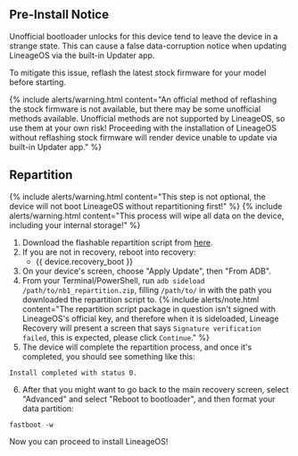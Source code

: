 ## Pre-Install Notice

Unofficial bootloader unlocks for this device tend to leave the device in a strange state. This can cause a false data-corruption notice when updating LineageOS via the built-in Updater app.

To mitigate this issue, reflash the latest stock firmware for your model before starting.

{% include alerts/warning.html content="An official method of reflashing the stock firmware is not available, but there may be some unofficial methods available. Unofficial methods are not supported by LineageOS, so use them at your own risk! Proceeding with the installation of LineageOS without reflashing stock firmware will render device unable to update via built-in Updater app." %}

## Repartition

{% include alerts/warning.html content="This step is not optional, the device will not boot LineageOS without repartitioning first!" %}
{% include alerts/warning.html content="This process will wipe all data on the device, including your internal storage!" %}

1. Download the flashable repartition script from [here](https://github.com/log1cs/nb1_repartition/releases/download/recovery/nb1_repartition.zip).
2. If you are not in recovery, reboot into recovery:
    * {{ device.recovery_boot }}
3. On your device's screen, choose "Apply Update", then "From ADB".
4. From your Terminal/PowerShell, run `adb sideload /path/to/nb1_repartition.zip`, filling `/path/to/` in with the path you downloaded the repartition script to.
    {% include alerts/note.html content="The repartition script package in question isn't signed with LineageOS's official key, and therefore when it is sideloaded, Lineage Recovery will present a screen that says `Signature verification failed`, this is expected, please click `Continue`." %}
5. The device will complete the repartition process, and once it's completed, you should see something like this:
```
Install completed with status 0.
```
6. After that you might want to go back to the main recovery screen, select "Advanced" and select "Reboot to bootloader", and then format your data partition:
```
fastboot -w
```
Now you can proceed to install LineageOS!
